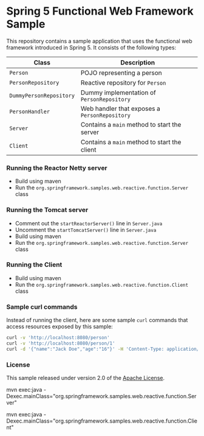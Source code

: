 # Spring 5 Functional Web Framework Sample

This repository contains a sample application that uses the functional web framework introduced in Spring 5.
It consists of the following types:

| Class                   | Description                                   |
| ----------------------- | --------------------------------------------- |
| `Person`                | POJO representing a person                    |
| `PersonRepository`      | Reactive repository for `Person`              |
| `DummyPersonRepository` | Dummy implementation of `PersonRepository`    |
| `PersonHandler`         | Web handler that exposes a `PersonRepository` |
| `Server`                | Contains a `main` method to start the server  |
| `Client`                | Contains a `main` method to start the client  |

### Running the Reactor Netty server
 - Build using maven
 - Run the `org.springframework.samples.web.reactive.function.Server` class
 
### Running the Tomcat server
 - Comment out the `startReactorServer()` line in `Server.java`
 - Uncomment the `startTomcatServer()` line in `Server.java`
 - Build using maven
 - Run the `org.springframework.samples.web.reactive.function.Server` class

### Running the Client
 - Build using maven
 - Run the `org.springframework.samples.web.reactive.function.Client` class
 
### Sample curl commands

Instead of running the client, here are some sample `curl` commands that access resources exposed
by this sample:

```sh
curl -v 'http://localhost:8080/person'
curl -v 'http://localhost:8080/person/1'
curl -d '{"name":"Jack Doe","age":"16"}' -H 'Content-Type: application/json' -v 'http://localhost:8080/person'
```

### License
This sample released under version 2.0 of the [Apache License][].

[Apache License]: http://www.apache.org/licenses/LICENSE-2.0

mvn exec:java -Dexec.mainClass="org.springframework.samples.web.reactive.function.Server" 

mvn exec:java -Dexec.mainClass="org.springframework.samples.web.reactive.function.Client" 
